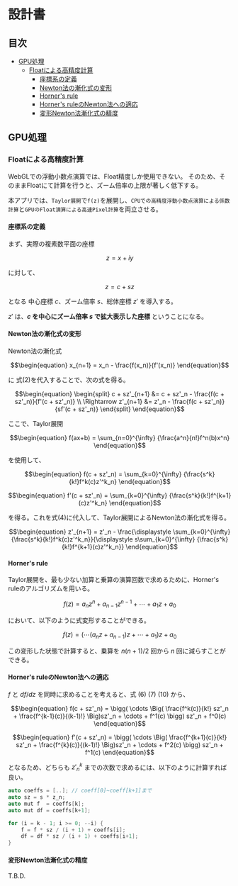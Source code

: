 <!-- omit in toc -->
# 設計書

<!-- omit in toc -->
## 目次
- [GPU処理](#gpu処理)
  - [Floatによる高精度計算](#floatによる高精度計算)
    - [座標系の定義](#座標系の定義)
    - [Newton法の漸化式の変形](#newton法の漸化式の変形)
    - [Horner's rule](#horners-rule)
    - [Horner's ruleのNewton法への適応](#horners-ruleのnewton法への適応)
    - [変形Newton法漸化式の精度](#変形newton法漸化式の精度)

## GPU処理

### Floatによる高精度計算

WebGLでの浮動小数点演算では、Float精度しか使用できない。
そのため、そのままFloatにて計算を行うと、ズーム倍率の上限が著しく低下する。

本アプリでは、`Taylor展開`で`f(z)`を展開し、`CPUでの高精度浮動小数点演算による係数計算`と`GPUのFloat演算による高速Pixel計算`を両立させる。

#### 座標系の定義

まず、実際の複素数平面の座標

```math
\begin{equation}
z = x + iy
\end{equation}
```

に対して、

```math
\begin{equation}
z = c + s z
\end{equation}
```

となる 中心座標 $c$、ズーム倍率 $s$、総体座標 $z'$ を導入する。

$z'$ は、**$c$ を中心にズーム倍率 $s$ で拡大表示した座標** ということになる。

#### Newton法の漸化式の変形

Newton法の漸化式

```math
\begin{equation}
x_{n+1} = x_n - \frac{f(x_n)}{f'(x_n)}
\end{equation}
```

に 式$(2)$を代入することで、次の式を得る。

```math
\begin{equation}
\begin{split}
c + sz'_{n+1} &= c + sz'_n - \frac{f(c + sz'_n)}{f'(c + sz'_n)} \\
\Rightarrow z'_{n+1} &= z'_n - \frac{f(c + sz'_n)}{sf'(c + sz'_n)}
\end{split}
\end{equation}
```

ここで、Taylor展開

```math
\begin{equation}
f(ax+b) = \sum_{n=0}^{\infty} {\frac{a^n}{n!}f^n(b)x^n}
\end{equation}
```

を使用して、

```math
\begin{equation}
f(c + sz'_n) = \sum_{k=0}^{\infty} {\frac{s^k}{k!}f^k(c)z'^k_n}
\end{equation}
```

```math
\begin{equation}
f'(c + sz'_n) = \sum_{k=0}^{\infty} {\frac{s^k}{k!}f^{k+1}(c)z'^k_n}
\end{equation}
```

を得る。これを式$(4)$に代入して、Taylor展開によるNewton法の漸化式を得る。

```math
\begin{equation}
z'_{n+1} = z'_n - \frac{\displaystyle \sum_{k=0}^{\infty} {\frac{s^k}{k!}f^k(c)z'^k_n}}{\displaystyle s\sum_{k=0}^{\infty} {\frac{s^k}{k!}f^{k+1}(c)z'^k_n}}
\end{equation}
```

#### Horner's rule

Taylor展開を、最も少ない加算と乗算の演算回数で求めるために、Horner's ruleのアルゴリズムを用いる。

```math
\begin{equation}
f(z) = a_n z^n + a_{n-1} z^{n-1} + \cdots + a_1 z + a_0
\end{equation}
```

において、以下のように式変形することができる。

```math
\begin{equation}
f(z) = ( \cdots (a_n z + a_{n-1}) z + \cdots + a_1)z + a_0
\end{equation}
```

この変形した状態で計算すると、乗算を $n(n+1)/2$ 回から $n$ 回に減らすことができる。

#### Horner's ruleのNewton法への適応

$f$ と $df/dz$ を同時に求めることを考えると、式 $(6)$ $(7)$ $(10)$ から、

```math
\begin{equation}
f(c + sz'_n) = \bigg( \cdots \Big( \frac{f^k(c)}{k!} sz'_n + \frac{f^{k-1}(c)}{(k-1)!} \Big)sz'_n + \cdots + f^1(c) \bigg) sz'_n + f^0(c)
\end{equation}
```

```math
\begin{equation}
f'(c + sz'_n) = \bigg( \cdots \Big( \frac{f^{k+1}(c)}{k!} sz'_n + \frac{f^{k}(c)}{(k-1)!} \Big)sz'_n + \cdots + f^2(c) \bigg) sz'_n + f^1(c)
\end{equation}
```

となるため、どちらも $z'^k_n$ までの次数で求めるには、以下のように計算すれば良い。

```C++
auto coeffs = [..]; // coeff[0]~coeff[k+1]まで
auto sz = s * z_n;
auto mut f  = coeffs[k];
auto mut df = coeffs[k+1];

for (i = k - 1; i >= 0; --i) {
    f = f * sz / (i + 1) + coeffs[i];
    df = df * sz / (i + 1) + coeffs[i+1];
}
```

#### 変形Newton法漸化式の精度

T.B.D.


